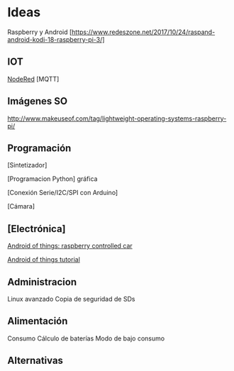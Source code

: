# Ideas


Raspberry y Android [https://www.redeszone.net/2017/10/24/raspand-android-kodi-18-raspberry-pi-3/]

## IOT
[NodeRed](http://blog.bricogeek.com/noticias/raspberry-pi/tutorial-de-node-red-con-raspberry-pi-y-esp8266/)
[MQTT]

## Imágenes SO

http://www.makeuseof.com/tag/lightweight-operating-systems-raspberry-pi/

## Programación
[Sintetizador]

[Programacion Python] gráfica

[Conexión Serie/I2C/SPI con Arduino]

[Cámara]



## [Electrónica]




[Android of things: raspberry controlled car](https://www.survivingwithandroid.com/2017/12/building-a-remote-controlled-car-using-android-things-gpio.html)

[Android of things tutorial](https://www.survivingwithandroid.com/2017/01/android-things-android-internet-of-things.html)
## Administracion

Linux avanzado
Copia de seguridad de SDs


## Alimentación

Consumo
Cálculo de baterías
Modo de bajo consumo

## Alternativas
